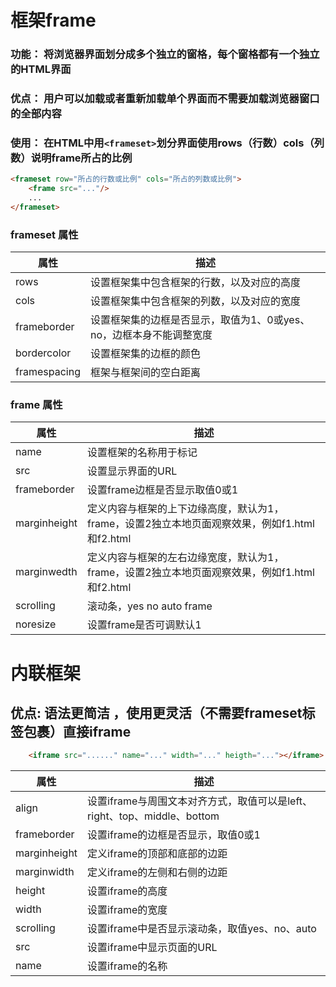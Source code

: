 # 框架frame

### 功能： 将浏览器界面划分成多个独立的窗格，每个窗格都有一个独立的HTML界面
### 优点： 用户可以加载或者重新加载单个界面而不需要加载浏览器窗口的全部内容
### 使用： 在HTML中用`<frameset>`划分界面使用rows（行数）cols（列数）说明frame所占的比例
```html
<frameset row="所占的行数或比例" cols="所占的列数或比例">
    <frame src="..."/>
    ...
</frameset>
```
### frameset 属性
| **属性**     | **描述**                                                     |
| ------------ | ------------------------------------------------------------ |
| rows         | 设置框架集中包含框架的行数，以及对应的高度                   |
| cols         | 设置框架集中包含框架的列数，以及对应的宽度                   |
| frameborder  | 设置框架集的边框是否显示，取值为1、0或yes、no，边框本身不能调整宽度 |
| bordercolor  | 设置框架集的边框的颜色                                       |
| framespacing | 框架与框架间的空白距离                                       |
### frame 属性
| **属性**     | **描述**                                                                                      |
|--------------|-----------------------------------------------------------------------------------------------|
| name         | 设置框架的名称用于标记                                                                        |
| src          | 设置显示界面的URL                                                                             |
| frameborder  | 设置frame边框是否显示取值0或1                                                                 |
| marginheight | 定义内容与框架的上下边缘高度，默认为1，frame，设置2独立本地页面观察效果，例如f1.html和f2.html |
| marginwedth  | 定义内容与框架的左右边缘宽度，默认为1，frame，设置2独立本地页面观察效果，例如f1.html和f2.html |
| scrolling    | 滚动条，yes no auto frame                                                                     |
| noresize     | 设置frame是否可调默认1                                                                        |


# 内联框架

## 优点: 语法更简洁 ，使用更灵活（不需要frameset标签包裹）直接iframe
```html
    <iframe src="......" name="..." width="..." heigth="..."></iframe>
```

| **属性**     | **描述**                                                     |
| ------------ | ------------------------------------------------------------ |
| align        | 设置iframe与周围文本对齐方式，取值可以是left、right、top、middle、bottom |
| frameborder  | 设置iframe的边框是否显示，取值0或1                           |
| marginheight | 定义iframe的顶部和底部的边距                                 |
| marginwidth  | 定义iframe的左侧和右侧的边距                                 |
| height       | 设置iframe的高度                                             |
| width        | 设置iframe的宽度                                             |
| scrolling    | 设置iframe中是否显示滚动条，取值yes、no、auto                |
| src          | 设置iframe中显示页面的URL                                    |
| name         | 设置iframe的名称                                             |